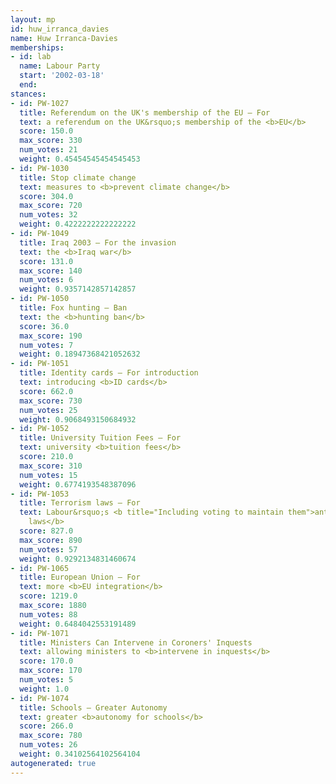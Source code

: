 ```yaml
---
layout: mp
id: huw_irranca_davies
name: Huw Irranca-Davies
memberships:
- id: lab
  name: Labour Party
  start: '2002-03-18'
  end: 
stances:
- id: PW-1027
  title: Referendum on the UK's membership of the EU — For
  text: a referendum on the UK&rsquo;s membership of the <b>EU</b>
  score: 150.0
  max_score: 330
  num_votes: 21
  weight: 0.45454545454545453
- id: PW-1030
  title: Stop climate change
  text: measures to <b>prevent climate change</b>
  score: 304.0
  max_score: 720
  num_votes: 32
  weight: 0.4222222222222222
- id: PW-1049
  title: Iraq 2003 — For the invasion
  text: the <b>Iraq war</b>
  score: 131.0
  max_score: 140
  num_votes: 6
  weight: 0.9357142857142857
- id: PW-1050
  title: Fox hunting — Ban
  text: the <b>hunting ban</b>
  score: 36.0
  max_score: 190
  num_votes: 7
  weight: 0.18947368421052632
- id: PW-1051
  title: Identity cards — For introduction
  text: introducing <b>ID cards</b>
  score: 662.0
  max_score: 730
  num_votes: 25
  weight: 0.9068493150684932
- id: PW-1052
  title: University Tuition Fees — For
  text: university <b>tuition fees</b>
  score: 210.0
  max_score: 310
  num_votes: 15
  weight: 0.6774193548387096
- id: PW-1053
  title: Terrorism laws — For
  text: Labour&rsquo;s <b title="Including voting to maintain them">anti-terrorism
    laws</b>
  score: 827.0
  max_score: 890
  num_votes: 57
  weight: 0.9292134831460674
- id: PW-1065
  title: European Union — For
  text: more <b>EU integration</b>
  score: 1219.0
  max_score: 1880
  num_votes: 88
  weight: 0.6484042553191489
- id: PW-1071
  title: Ministers Can Intervene in Coroners' Inquests
  text: allowing ministers to <b>intervene in inquests</b>
  score: 170.0
  max_score: 170
  num_votes: 5
  weight: 1.0
- id: PW-1074
  title: Schools — Greater Autonomy
  text: greater <b>autonomy for schools</b>
  score: 266.0
  max_score: 780
  num_votes: 26
  weight: 0.34102564102564104
autogenerated: true
---
```

